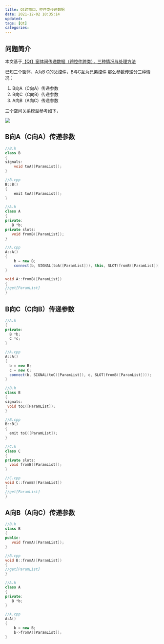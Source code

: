 ```yaml
---
title: Qt跨窗口，控件类传递数据
date: 2021-12-02 10:35:14
updated:
tags: [Qt]
categories:
---
```


## 问题简介
本文基于[【Qt】窗体间传递数据（跨控件跨类），三种情况与处理方法](https://blog.csdn.net/shihoongbo/article/details/48681979)


已知三个窗体，A为B C的父控件，B与C互为兄弟控件
那么参数传递分三种情况：
1. B向A（C向A）传递参数
2. B向C（C向B）传递参数
3. A向B（A向C）传递参数

三个空间关系模型参考如下，

![](https://picbed-1311007548.cos.ap-shanghai.myqcloud.com/markdown_picbed/img/20211208122116.png)

## B向A（C向A）传递参数

```cpp
//B.h
class B
{
signals:
    void toA([ParamList]);
}

//B.cpp
B::B()
{
    emit toA([ParamList]);
}
```

```cpp
//A.h
class A
{
private:
   B *b;
private slots:
   void fromB([ParamList]);
}

//A.cpp
A::A()
{
    b = new B;
    connect(b, SIGNAL(toA([ParamList])), this, SLOT(fromB([ParamList])));
}

void A::fromB([ParamList])
{
//get[ParamList]
}
```

## B向C（C向B）传递参数
```cpp
//A.h
{
private:
  B *b;
  C *c;
}

//A.cpp
A::A()
{
  b = new B;
  c = new C;
  connect(b, SIGNAL(toC([ParamList]), c, SLOT(fromB([ParamList])));
}

//B.h
class B
{
signals:
 void toC([ParamList]);
}

//B.cpp
B::B()
{
  emit toC([ParamList]);
}

//C.h
class C
{
private slots:
  void fromB([ParamList]);
}

//C.cpp
void C::fromB([ParamList])
{
//get[ParamList]
}
```

## A向B（A向C）传递参数
```cpp
//B.h
class B
{
public:
   void fromA([ParamList]);
} 

//B.cpp
void B::fromA([ParamList])
{
//get[ParamList]
}

//A.h
class A
{
private:
   B *b;
}

//A.cpp
A:A()
{
    b = new B;
    b->fromA([ParamList]);
}
```